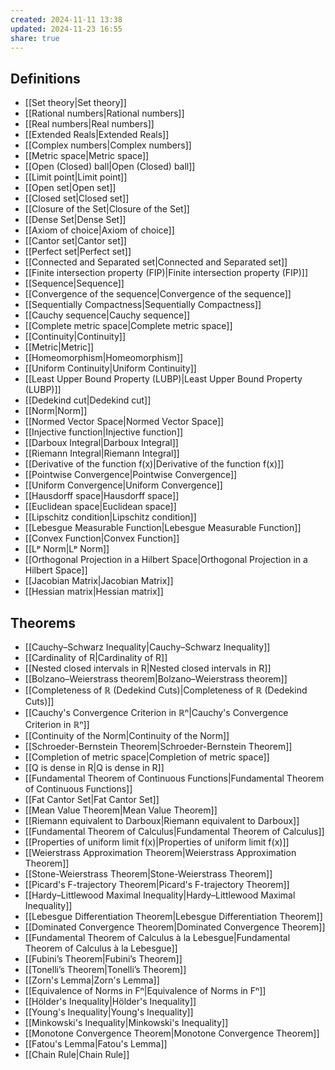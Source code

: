 ```yaml
---
created: 2024-11-11 13:38
updated: 2024-11-23 16:55
share: true
---
```


## Definitions 
- [[Set theory|Set theory]]
- [[Rational numbers|Rational numbers]]
- [[Real numbers|Real numbers]]
- [[Extended Reals|Extended Reals]]
- [[Complex numbers|Complex numbers]]
- [[Metric space|Metric space]]
- [[Open (Closed) ball|Open (Closed) ball]]
- [[Limit point|Limit point]]
- [[Open set|Open set]]
- [[Closed set|Closed set]]
- [[Closure of the Set|Closure of the Set]]
- [[Dense Set|Dense Set]]
- [[Axiom of choice|Axiom of choice]]
- [[Cantor set|Cantor set]]
- [[Perfect set|Perfect set]]
- [[Connected and Separated set|Connected and Separated set]]
- [[Finite intersection property (FIP)|Finite intersection property (FIP)]]
- [[Sequence|Sequence]]
- [[Convergence of the sequence|Convergence of the sequence]]
- [[Sequentially Compactness|Sequentially Compactness]]
- [[Cauchy sequence|Cauchy sequence]]
- [[Complete metric space|Complete metric space]]
- [[Continuity|Continuity]]
- [[Metric|Metric]]
- [[Homeomorphism|Homeomorphism]]
- [[Uniform Continuity|Uniform Continuity]]
- [[Least Upper Bound Property (LUBP)|Least Upper Bound Property (LUBP)]]
- [[Dedekind cut|Dedekind cut]]
- [[Norm|Norm]]
- [[Normed Vector Space|Normed Vector Space]]
- [[Injective function|Injective function]]
- [[Darboux Integral|Darboux Integral]]
- [[Riemann Integral|Riemann Integral]]
- [[Derivative of the function f(x)|Derivative of the function f(x)]]
- [[Pointwise Convergence|Pointwise Convergence]]
- [[Uniform Convergence|Uniform Convergence]]
- [[Hausdorff space|Hausdorff space]]
- [[Euclidean space|Euclidean space]]
- [[Lipschitz condition|Lipschitz condition]]
- [[Lebesgue Measurable Function|Lebesgue Measurable Function]]
- [[Convex Function|Convex Function]]
- [[Lᵖ Norm|Lᵖ Norm]]
- [[Orthogonal Projection in a Hilbert Space|Orthogonal Projection in a Hilbert Space]]
- [[Jacobian Matrix|Jacobian Matrix]]
- [[Hessian matrix|Hessian matrix]]


## Theorems 
- [[Cauchy–Schwarz Inequality|Cauchy–Schwarz Inequality]]
- [[Cardinality of R|Cardinality of R]]
- [[Nested closed intervals in R|Nested closed intervals in R]]
- [[Bolzano–Weierstrass theorem|Bolzano–Weierstrass theorem]]
- [[Completeness of ℝ (Dedekind Cuts)|Completeness of ℝ (Dedekind Cuts)]]
- [[Cauchy's Convergence Criterion in ℝⁿ|Cauchy's Convergence Criterion in ℝⁿ]]
- [[Continuity of the Norm|Continuity of the Norm]]
- [[Schroeder-Bernstein Theorem|Schroeder-Bernstein Theorem]]
- [[Completion of metric space|Completion of metric space]]
- [[Q is dense in R|Q is dense in R]]
- [[Fundamental Theorem of Continuous Functions|Fundamental Theorem of Continuous Functions]]
- [[Fat Cantor Set|Fat Cantor Set]]
- [[Mean Value Theorem|Mean Value Theorem]]
- [[Riemann equivalent to Darboux|Riemann equivalent to Darboux]]
- [[Fundamental Theorem of Calculus|Fundamental Theorem of Calculus]]
- [[Properties of uniform limit f(x)|Properties of uniform limit f(x)]]
- [[Weierstrass Approximation Theorem|Weierstrass Approximation Theorem]]
- [[Stone-Weierstrass Theorem|Stone-Weierstrass Theorem]]
- [[Picard's F-trajectory Theorem|Picard's F-trajectory Theorem]]
- [[Hardy–Littlewood Maximal Inequality|Hardy–Littlewood Maximal Inequality]]
- [[Lebesgue Differentiation Theorem|Lebesgue Differentiation Theorem]]
- [[Dominated Convergence Theorem|Dominated Convergence Theorem]]
- [[Fundamental Theorem of Calculus à la Lebesgue|Fundamental Theorem of Calculus à la Lebesgue]]
- [[Fubini’s Theorem|Fubini’s Theorem]]
- [[Tonelli’s Theorem|Tonelli’s Theorem]]
- [[Zorn's Lemma|Zorn's Lemma]]
- [[Equivalence of Norms in Fⁿ|Equivalence of Norms in Fⁿ]]
- [[Hölder's Inequality|Hölder's Inequality]]
- [[Young's Inequality|Young's Inequality]]
- [[Minkowski's Inequality|Minkowski's Inequality]]
- [[Monotone Convergence Theorem|Monotone Convergence Theorem]]
- [[Fatou's Lemma|Fatou's Lemma]]
- [[Chain Rule|Chain Rule]]
